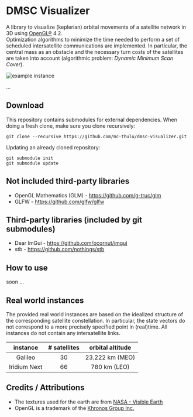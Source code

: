 # DMSC Visualizer
A library to visualize (keplerian) orbital movements of a satellite network in 3D using [OpenGL®](https://www.khronos.org/opengl/) 4.2.\
Optimization algorithms to minimize the time needed to perform a set of scheduled intersatellite communications are implemented. In particular, the central mass as an obstacle and the necessary turn costs of the satellites are taken into account (algorithmic problem: *Dynamic Minimum Scan Cover*).

![example instance](https://raw.githubusercontent.com/wiki/mc-thulu/dmsc-visualizer/web/instance.gif)

...

## Download
This repository contains submodules for external dependencies. When doing a fresh clone, make sure you clone recursively:
```
git clone --recursive https://github.com/mc-thulu/dmsc-visualizer.git
```
Updating an already cloned repository:
```
git submodule init
git submodule update
```

## Not included third-party libraries
* OpenGL Mathematics (GLM) - https://github.com/g-truc/glm
* GLFW - https://github.com/glfw/glfw

## Third-party libraries (included by git submodules)
* Dear ImGui - https://github.com/ocornut/imgui
* stb - https://github.com/nothings/stb

## How to use
soon ...

## Real world instances
The provided real world instances are based on the idealized structure of the corresponding satellite constellation. In particular, the state vectors do not correspond to a more precisely specified point in (real)time. All instances do not contain any intersatellite links.

|instance    |# satellites|orbital altitude|
|:----------:|:----------:|:--------------:|
|Galileo     |30          |23.222 km (MEO)  |
|Iridium Next|66          |780 km (LEO)     |

## Credits / Attributions
* The textures used for the earth are from [NASA - Visible Earth](https://visibleearth.nasa.gov)
* OpenGL is a trademark of the [Khronos Group Inc.](http://www.khronos.org)
